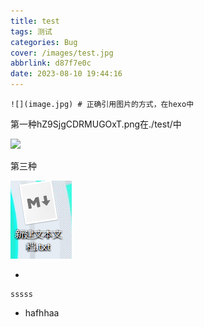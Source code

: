 ```yaml
---
title: test
tags: 测试
categories: Bug
cover: /images/test.jpg
abbrlink: d87f7e0c
date: 2023-08-10 19:44:16
---
```


```
![](image.jpg) # 正确引用图片的方式，在hexo中
```

第一种hZ9SjgCDRMUGOxT.png在./test/中

![](hZ9SjgCDRMUGOxT.png)





第三种





![image-20230710200106371](test/image-20230710200106371.png)

- 

```
sssss
```

- hafhhaa